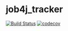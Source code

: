 # job4j_tracker
[![Build Status](https://travis-ci.org/Ajderka/collectionPro.svg?branch=master)](https://travis-ci.org/Ajderka/collectionPro)
[![codecov](https://codecov.io/gh/Ajderka/job4j_tracker/branch/master/graph/badge.svg?token=18BZ4AYGXK)](https://codecov.io/gh/Ajderka/job4j_tracker)